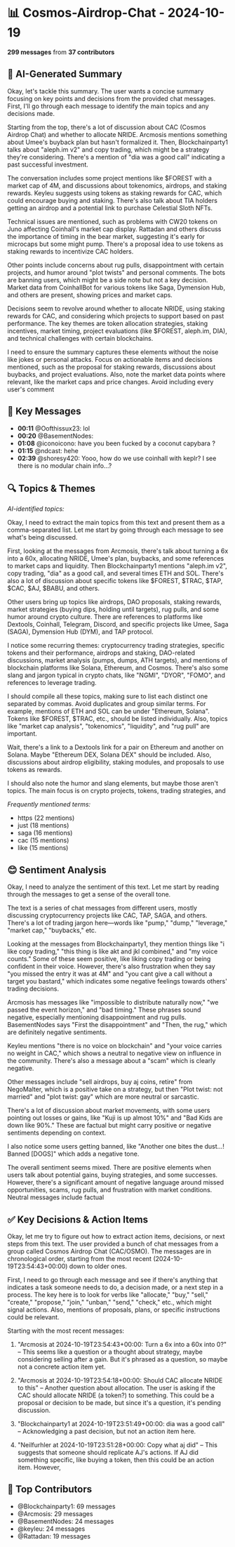 # 📊 Cosmos-Airdrop-Chat - 2024-10-19
**299 messages** from **37 contributors**

## 📝 AI-Generated Summary
<think>
Okay, let's tackle this summary. The user wants a concise summary focusing on key points and decisions from the provided chat messages. First, I'll go through each message to identify the main topics and any decisions made.

Starting from the top, there's a lot of discussion about CAC (Cosmos Airdrop Chat) and whether to allocate NRIDE. Arcmosis mentions something about Umee's buyback plan but hasn't formalized it. Then, Blockchainparty1 talks about "aleph.im v2" and copy trading, which might be a strategy they're considering. There's a mention of "dia was a good call" indicating a past successful investment.

The conversation includes some project mentions like $FOREST with a market cap of 4M, and discussions about tokenomics, airdrops, and staking rewards. Keyleu suggests using tokens as staking rewards for CAC, which could encourage buying and staking. There's also talk about TIA holders getting an airdrop and a potential link to purchase Celestial Sloth NFTs.

Technical issues are mentioned, such as problems with CW20 tokens on Juno affecting Coinhall's market cap display. Rattadan and others discuss the importance of timing in the bear market, suggesting it's early for microcaps but some might pump. There's a proposal idea to use tokens as staking rewards to incentivize CAC holders.

Other points include concerns about rug pulls, disappointment with certain projects, and humor around "plot twists" and personal comments. The bots are banning users, which might be a side note but not a key decision. Market data from CoinhallBot for various tokens like Saga, Dymension Hub, and others are present, showing prices and market caps.

Decisions seem to revolve around whether to allocate NRIDE, using staking rewards for CAC, and considering which projects to support based on past performance. The key themes are token allocation strategies, staking incentives, market timing, project evaluations (like $FOREST, aleph.im, DIA), and technical challenges with certain blockchains.

I need to ensure the summary captures these elements without the noise like jokes or personal attacks. Focus on actionable items and decisions mentioned, such as the proposal for staking rewards, discussions about buybacks, and project evaluations. Also, note the market data points where relevant, like the market caps and price changes. Avoid including every user's comment

## 💬 Key Messages
- **00:11** @Oofthissux23: lol
- **00:20** @BasementNodes: 
- **01:08** @iconoicono: have you been fucked by a coconut capybara ?
- **01:15** @ndcast: hehe
- **02:39** @shoresy420: Yooo, how do we use coinhall with keplr? I see there is no modular chain info…?

## 🔍 Topics & Themes
*AI-identified topics:*
> <think>
Okay, I need to extract the main topics from this text and present them as a comma-separated list. Let me start by going through each message to see what's being discussed. 

First, looking at the messages from Arcmosis, there's talk about turning a 6x into a 60x, allocating NRIDE, Umee's plan, buybacks, and some references to market caps and liquidity. Then Blockchainparty1 mentions "aleph.im v2", copy trading, "dia" as a good call, and several times ETH and SOL. There's also a lot of discussion about specific tokens like $FOREST, $TRAC, $TAP, $CAC, $AJ, $BABU, and others. 

Other users bring up topics like airdrops, DAO proposals, staking rewards, market strategies (buying dips, holding until targets), rug pulls, and some humor around crypto culture. There are references to platforms like Dextools, Coinhall, Telegram, Discord, and specific projects like Umee, Saga (SAGA), Dymension Hub (DYM), and TAP protocol.

I notice some recurring themes: cryptocurrency trading strategies, specific tokens and their performance, airdrops and staking, DAO-related discussions, market analysis (pumps, dumps, ATH targets), and mentions of blockchain platforms like Solana, Ethereum, and Cosmos. There's also some slang and jargon typical in crypto chats, like "NGMI", "DYOR", "FOMO", and references to leverage trading.

I should compile all these topics, making sure to list each distinct one separated by commas. Avoid duplicates and group similar terms. For example, mentions of ETH and SOL can be under "Ethereum, Solana". Tokens like $FOREST, $TRAC, etc., should be listed individually. Also, topics like "market cap analysis", "tokenomics", "liquidity", and "rug pull" are important. 

Wait, there's a link to a Dextools link for a pair on Ethereum and another on Solana. Maybe "Ethereum DEX, Solana DEX" should be included. Also, discussions about airdrop eligibility, staking modules, and proposals to use tokens as rewards. 

I should also note the humor and slang elements, but maybe those aren't topics. The main focus is on crypto projects, tokens, trading strategies, and

*Frequently mentioned terms:*
- https (22 mentions)
- just (18 mentions)
- saga (16 mentions)
- cac (15 mentions)
- like (15 mentions)

## 😊 Sentiment Analysis
<think>
Okay, I need to analyze the sentiment of this text. Let me start by reading through the messages to get a sense of the overall tone. 

The text is a series of chat messages from different users, mostly discussing cryptocurrency projects like CAC, TAP, SAGA, and others. There's a lot of trading jargon here—words like "pump," "dump," "leverage," "market cap," "buybacks," etc. 

Looking at the messages from Blockchainparty1, they mention things like "i like copy trading," "this thing is like akt and jkl combined," and "my voice counts." Some of these seem positive, like liking copy trading or being confident in their voice. However, there's also frustration when they say "you missed the entry it was at 4M" and "you cant give a call without a target you bastard," which indicates some negative feelings towards others' trading decisions.

Arcmosis has messages like "impossible to distribute naturally now," "we passed the event horizon," and "bad timing." These phrases sound negative, especially mentioning disappointment and rug pulls. BasementNodes says "First the disappointment" and "Then, the rug," which are definitely negative sentiments.

Keyleu mentions "there is no voice on blockchain" and "your voice carries no weight in CAC," which shows a neutral to negative view on influence in the community. There's also a message about a "scam" which is clearly negative.

Other messages include "sell airdrops, buy aj coins, retire" from NegoMalter, which is a positive take on a strategy, but then "Plot twist: not married" and "plot twist: gay" which are more neutral or sarcastic. 

There's a lot of discussion about market movements, with some users pointing out losses or gains, like "Kuji is up almost 10%" and "Bad Kids are down like 90%." These are factual but might carry positive or negative sentiments depending on context.

I also notice some users getting banned, like "Another one bites the dust...! Banned [DOGS]" which adds a negative tone. 

The overall sentiment seems mixed. There are positive elements when users talk about potential gains, buying strategies, and some successes. However, there's a significant amount of negative language around missed opportunities, scams, rug pulls, and frustration with market conditions. Neutral messages include factual

## ✅ Key Decisions & Action Items
<think>
Okay, let me try to figure out how to extract action items, decisions, or next steps from this text. The user provided a bunch of chat messages from a group called Cosmos Airdrop Chat (CAC/OSMO). The messages are in chronological order, starting from the most recent (2024-10-19T23:54:43+00:00) down to older ones.

First, I need to go through each message and see if there's anything that indicates a task someone needs to do, a decision made, or a next step in a process. The key here is to look for verbs like "allocate," "buy," "sell," "create," "propose," "join," "unban," "send," "check," etc., which might signal actions. Also, mentions of proposals, plans, or specific instructions could be relevant.

Starting with the most recent messages:

1. "Arcmosis at 2024-10-19T23:54:43+00:00: Turn a 6x into a 60x into 0?" – This seems like a question or a thought about strategy, maybe considering selling after a gain. But it's phrased as a question, so maybe not a concrete action item yet.

2. "Arcmosis at 2024-10-19T23:54:18+00:00: Should CAC allocate NRIDE to this" – Another question about allocation. The user is asking if the CAC should allocate NRIDE (a token?) to something. This could be a proposal or decision to be made, but since it's a question, it's pending discussion.

3. "Blockchainparty1 at 2024-10-19T23:51:49+00:00: dia was a good call" – Acknowledging a past decision, but not an action item here.

4. "Neilfurhler at 2024-10-19T23:51:28+00:00: Copy what aj did" – This suggests that someone should replicate AJ's actions. If AJ did something specific, like buying a token, then this could be an action item. However,

## 👥 Top Contributors
- @Blockchainparty1: 69 messages
- @Arcmosis: 29 messages
- @BasementNodes: 24 messages
- @keyleu: 24 messages
- @Rattadan: 19 messages